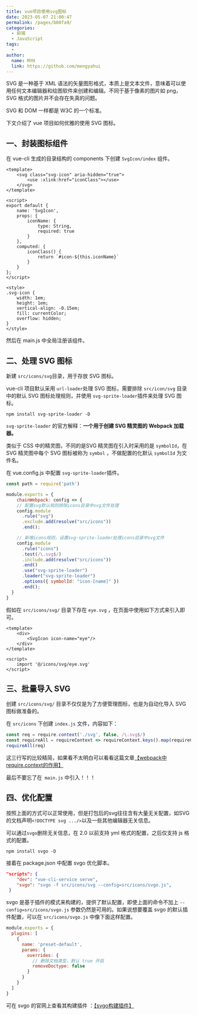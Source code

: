 ```yaml
---
title: vue项目使用svg图标
date: 2023-05-07 21:00:47
permalink: /pages/b08fa9/
categories:
  - 前端
  - JavaScript
tags:
  - 
author: 
  name: MYH
  link: https://github.com/mengyahui
---
```



SVG 是一种基于 XML 语法的矢量图形格式，本质上是文本文件，意味着可以使用任何文本编辑器和绘图软件来创建和编辑。不同于基于像素的图片如 png，SVG 格式的图片并不会存在失真的问题。

SVG 和 DOM 一样都是 W3C 的一个标准。

下文介绍了 vue 项目如何优雅的使用 SVG 图标。

## 一、封装图标组件

在 vue-cli 生成的目录结构的 components 下创建 `SvgIcon/index` 组件。

```vue
<template>
    <svg class="svg-icon" aria-hidden="true">
        <use :xlink:href="iconClass"></use>
    </svg>
</template>

<script>
export default {
    name: 'SvgIcon',
    props: {
        iconName: {
            type: String,
            required: true
        }
    },
    computed: {
        iconClass() {
            return `#icon-${this.iconName}`
        }
    }
};
</script>

<style>
.svg-icon {
    width: 1em;
    height: 1em;
    vertical-align: -0.15em;
    fill: currentColor;
    overflow: hidden;
}
</style>
```

然后在 main.js 中全局注册该组件。

## 二、处理 SVG 图标

新建 `src/icons/svg`目录，用于存放 SVG 图标。

vue-cli 项目默认采用 `url-loader`处理 SVG 图标，需要排除 `src/icon/svg` 目录中的默认 SVG 图标处理规则，并使用 `svg-sprite-loader`插件来处理 SVG 图标。

```shell
npm install svg-sprite-loader -D
```

`svg-sprite-loader` 的官方解释：**一个用于创建 SVG 精灵图的 Webpack 加载器。**

类似于 CSS 中的精灵图，不同的是SVG 精灵图在引入时采用的是 `symbolId`，在 SVG 精灵图中每个 SVG 图标被称为 `symbol` ，不做配置的化默认 `symbolId` 为文件名。

在 vue.config.js 中配置 `svg-sprite-loader`插件。

```javascript
const path = require('path')

module.exports = {
    chainWebpack: config => {
    // 配置svg默认规则排除icons目录中svg文件处理
    config.module
      .rule("svg")
      .exclude.add(resolve("src/icons"))
      .end();

    // 新增icons规则，设置svg-sprite-loader处理icons目录中svg文件
    config.module
      .rule("icons")
      .test(/\.svg$/)
      .include.add(resolve("src/icons"))
      .end()
      .use("svg-sprite-loader")
      .loader("svg-sprite-loader")
      .options({ symbolId: "icon-[name]" })
      .end();
  }
}
```

假如在 `src/icons/svg/` 目录下存在 `eye.svg` ，在页面中使用如下方式来引入即可。

```vue
<template>
	<div>
        <SvgIcon icon-name="eye"/>
    </div>
</template>

<script>
    import '@/icons/svg/eye.svg'
</script>
```

## 三、批量导入 SVG

创建 `src/icons/svg/` 目录不仅仅是为了方便管理图标，也是为自动化导入 SVG 图标做准备的。

在 `src/icons` 下创建 `index.js` 文件，内容如下：

```javascript
const req = require.context('./svg', false, /\.svg$/)
const requireAll = requireContext => requireContext.keys().map(requireContext)
requireAll(req)
```

这三行写的比较精简，如果看不太明白可以看看这篇文章[【webpack中require.context的作用】](https://zhuanlan.zhihu.com/p/59564277)

最后不要忘了在` main.js` 中引入！！！

## 四、优化配置

按照上面的方式可以正常使用，但是打包后的svg往往含有大量无关配置，如SVG的文档声明`<!DOCTYPE svg .../>`以及一些其他编辑器无关信息。

可以通过`svgo`删除无关信息，在 2.0 以前支持 yml 格式的配置，之后仅支持 js 格式的配置。

```shell
npm install svgo -D
```

接着在 package.json 中配置 svgo 优化脚本。

```json
"scripts": {
    "dev": "vue-cli-service serve",
    "svgo": "svgo -f src/icons/svg --config=src/icons/svgo.js",
 }
```

svgo 是基于插件的模式来构建的，提供了默认配置，即使上面的命令不加上 `--config=src/icons/svgo.js` 参数仍然是可用的。如果说想要覆盖 svgo 的默认插件配置，可以在 `src/icons/svgo.js` 中像下面这样配置。

```javascript
module.exports = {
  plugins: [
    {
      name: 'preset-default',
      params: {
        overrides: {
          // 删除文档类型，默认 true 开启
          removeDoctype: false
        }
      }
    }
  ]
}
```

可在 svgo 的官网上查看其构建插件 ：[【svgo构建插件】](https://github.com/svg/svgo#built-in-plugins)
